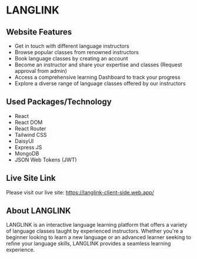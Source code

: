 # LANGLINK

## Website Features

- Get in touch with different language instructors
- Browse popular classes from renowned instructors
- Book language classes by creating an account
- Become an instructor and share your expertise and classes (Request approval from admin)
- Access a comprehensive learning Dashboard to track your progress
- Explore a diverse range of language classes offered by our instructors

## Used Packages/Technology

- React
- React DOM
- React Router
- Tailwind CSS
- DaisyUI
- Express JS
- MongoDB
- JSON Web Tokens (JWT)

## Live Site Link

Please visit our live site: https://langlink-client-side.web.app/

## About LANGLINK

LANGLINK is an interactive language learning platform that offers a variety of language classes taught by experienced instructors. Whether you're a beginner looking to learn a new language or an advanced learner seeking to refine your language skills, LANGLINK provides a seamless learning experience.

